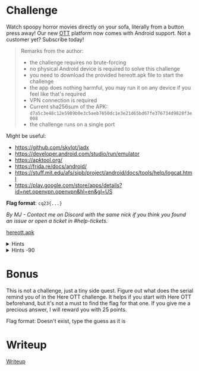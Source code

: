 # Challenge

Watch spoopy horror movies directly on your sofa, literally from a button press away! Our new [OTT](https://en.wikipedia.org/wiki/Over-the-top_media_service) platform now comes with Android support. Not a customer yet? Subscribe today!

> Remarks from the author:
> * the challenge requires no brute-forcing
> * no physical Android device is required to solve this challenge
> * you need to download the provided hereott.apk file to start the challenge
> * the app does nothing harmful, you may run it on any device if you feel like that's required
> * VPN connection is required
> * Current sha256sum of the APK: `d7a5c3e48c12e5989b0e3c5aeb7650dc1e3e21d65bd67fe376734d9828f3e008`
> * the challenge runs on a single port

Might be useful:
* https://github.com/skylot/jadx
* https://developer.android.com/studio/run/emulator
* https://apktool.org/
* https://frida.re/docs/android/
* https://stuff.mit.edu/afs/sipb/project/android/docs/tools/help/logcat.html
* https://play.google.com/store/apps/details?id=net.openvpn.openvpn&hl=en&gl=US

**Flag format**: `cq23{...}`

*By MJ - Contact me on Discord with the same nick if you think you found an issue or open a ticket in #help-tickets.*

[hereott.apk](files/hereott.apk)

<details>
  <summary>Hints</summary> 
  
The challenge is around 3632 lines of code. Do you
think that static analysis is the way to go? Maybe its a
web challenge after all ... it's always erroring tho. Why is
that?
</details>

<details>
  <summary>Hints -90</summary> 

Did you intercept the calls yet? I see some STB involved. It looks like I need to own one personally in order to progress. Or maybe not? Blind poking is best when the other party is talkative enough. ;) It all comes down to headers and footers. And a little bit of luck.

</details>

# Bonus

This is not a challenge, just a tiny side quest. Figure out
what does the serial remind you of in the Here OTT
challenge. It helps if you start with Here OTT
beforehand, but it's not a must to find the flag for that
one. If you give me a precious answer, I will reward you
with 25 points.

Flag format: Doesn't exist, type the guess as it is

# Writeup

[Writeup](WRITEUP.md)
